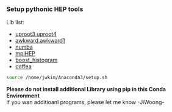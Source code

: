 ### Setup pythonic HEP tools  
Lib list:  
 - [uproot3,uproot4](https://github.com/scikit-hep/uproot)
 - [awkward,awkward1](https://github.com/scikit-hep/awkward-array)
 - [numba](https://numba.pydata.org/)
 - [mplHEP](https://github.com/scikit-hep/mplhep)
 - [boost_histogram](https://github.com/scikit-hep/boost-histogram)
 - [coffea](https://github.com/CoffeaTeam/coffea)
```bash
source /home/jwkim/Anaconda3/setup.sh  
```  

**Please do not install additional Library using pip in this Conda Environment**  
If you wan additioanl programs, please let me know -JiWoong-
